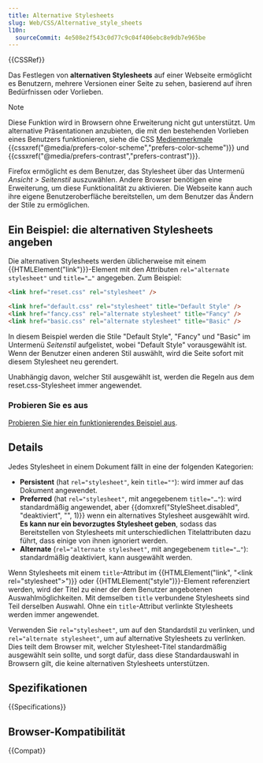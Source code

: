 ```yaml
---
title: Alternative Stylesheets
slug: Web/CSS/Alternative_style_sheets
l10n:
  sourceCommit: 4e508e2f543c0d77c9c04f406ebc8e9db7e965be
---
```


{{CSSRef}}

Das Festlegen von **alternativen Stylesheets** auf einer Webseite ermöglicht es Benutzern, mehrere Versionen einer Seite zu sehen, basierend auf ihren Bedürfnissen oder Vorlieben.

> [!NOTE]
> Diese Funktion wird in Browsern ohne Erweiterung nicht gut unterstützt. Um alternative Präsentationen anzubieten, die mit den bestehenden Vorlieben eines Benutzers funktionieren, siehe die CSS [Medienmerkmale](/de/docs/Web/CSS/@media#media_features) {{cssxref("@media/prefers-color-scheme","prefers-color-scheme")}} und {{cssxref("@media/prefers-contrast","prefers-contrast")}}.

Firefox ermöglicht es dem Benutzer, das Stylesheet über das Untermenü _Ansicht > Seitenstil_ auszuwählen. Andere Browser benötigen eine Erweiterung, um diese Funktionalität zu aktivieren. Die Webseite kann auch ihre eigene Benutzeroberfläche bereitstellen, um dem Benutzer das Ändern der Stile zu ermöglichen.

## Ein Beispiel: die alternativen Stylesheets angeben

Die alternativen Stylesheets werden üblicherweise mit einem {{HTMLElement("link")}}-Element mit den Attributen `rel="alternate stylesheet"` und `title="…"` angegeben. Zum Beispiel:

```html
<link href="reset.css" rel="stylesheet" />

<link href="default.css" rel="stylesheet" title="Default Style" />
<link href="fancy.css" rel="alternate stylesheet" title="Fancy" />
<link href="basic.css" rel="alternate stylesheet" title="Basic" />
```

In diesem Beispiel werden die Stile "Default Style", "Fancy" und "Basic" im Untermenü _Seitenstil_ aufgelistet, wobei "Default Style" vorausgewählt ist. Wenn der Benutzer einen anderen Stil auswählt, wird die Seite sofort mit diesem Stylesheet neu gerendert.

Unabhängig davon, welcher Stil ausgewählt ist, werden die Regeln aus dem reset.css-Stylesheet immer angewendet.

### Probieren Sie es aus

[Probieren Sie hier ein funktionierendes Beispiel aus](https://mdn.github.io/css-examples/alt-style-sheets/).

## Details

Jedes Stylesheet in einem Dokument fällt in eine der folgenden Kategorien:

- **Persistent** (hat `rel="stylesheet"`, kein `title=""`): wird immer auf das Dokument angewendet.
- **Preferred** (hat `rel="stylesheet"`, mit angegebenem `title="…"`): wird standardmäßig angewendet, aber {{domxref("StyleSheet.disabled", "deaktiviert", "", 1)}} wenn ein alternatives Stylesheet ausgewählt wird. **Es kann nur ein bevorzugtes Stylesheet geben**, sodass das Bereitstellen von Stylesheets mit unterschiedlichen Titelattributen dazu führt, dass einige von ihnen ignoriert werden.
- **Alternate** (`rel="alternate stylesheet"`, mit angegebenem `title="…"`): standardmäßig deaktiviert, kann ausgewählt werden.

Wenn Stylesheets mit einem `title`-Attribut im {{HTMLElement("link", "&lt;link rel=\"stylesheet\"&gt;")}} oder {{HTMLElement("style")}}-Element referenziert werden, wird der Titel zu einer der dem Benutzer angebotenen Auswahlmöglichkeiten. Mit demselben `title` verbundene Stylesheets sind Teil derselben Auswahl. Ohne ein `title`-Attribut verlinkte Stylesheets werden immer angewendet.

Verwenden Sie `rel="stylesheet"`, um auf den Standardstil zu verlinken, und `rel="alternate stylesheet"`, um auf alternative Stylesheets zu verlinken. Dies teilt dem Browser mit, welcher Stylesheet-Titel standardmäßig ausgewählt sein sollte, und sorgt dafür, dass diese Standardauswahl in Browsern gilt, die keine alternativen Stylesheets unterstützen.

## Spezifikationen

{{Specifications}}

## Browser-Kompatibilität

{{Compat}}
